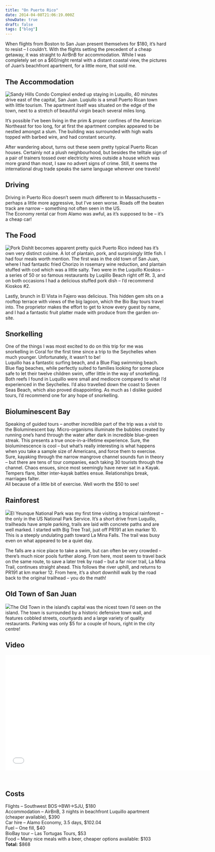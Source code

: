```yaml
---
title: "On Puerto Rico"
date: 2014-04-08T21:06:19.000Z
showDate: true
draft: false
tags: ["blog"]
---
```



When flights from Boston to San Juan present themselves for $180, it’s hard to resist – I couldn’t. With the flights setting the precedent of a cheap getaway, it was straight to AirBnB for accommodation. While I was completely set on a $60/night rental with a distant coastal view, the pictures of Juan’s beachfront apartment, for a little more, that sold me.


##  The Accommodation

![](http://res.cloudinary.com/cianclarke/image/upload/c_scale,w_800/v1396990728/IMG_9800_vtijh6.jpg "Sandy Hills Condo Complex")I ended up staying in Luquillo, 40 minutes drive east of the capital, San Juan. Luqiullo is a small Puerto Rican town with little tourism. The apartment itself was situated on the edge of the town, next to a stretch of beautiful virgin beach several miles long.

It’s possible I’ve been living in the prim & proper confines of the American Northeast for too long, for at first the apartment complex appeared to be nestled amongst a slum. The building was surrounded with high walls topped with barbed wire, and had constant security.

After wandering about, turns out these seem pretty typical Puerto Rican houses. Certainly not a plush neighbourhood, but besides the telltale sign of a pair of trainers tossed over electricity wires outside a house which was more grand than most, I saw no advert signs of crime. Still, it seems the international drug trade speaks the same language wherever one travels!


##  Driving

Driving in Puerto Rico doesn’t seem much different to in Massachusetts – perhaps a little more aggressive, but I’ve seen worse. Roads off the beaten track are narrow – something not often seen in the US.  
 The Economy rental car from Alamo was awful, as it’s supposed to be – it’s a cheap car!


##  The Food

![](http://res.cloudinary.com/cianclarke/image/upload/v1396990846/IMG_1917_vljtru.jpg "Pork Dish")It becomes apparent pretty quick Puerto Rico indeed has it’s own very distinct cuisine. A lot of plantain, pork, and surprisingly little fish. I had four meals worth mention. The first was in the old town of San Juan, where I had fantastic fried Chorizo in rosemary wine reduction, and plantain stuffed with cod which was a little salty. Two were in the Luquillo Kioskos – a series of 50 or so famous restaurants by Luqiillo Beach right off Rt. 3, and on both occasions I had a delicious stuffed pork dish – I’d recommend Kioskos #2.

Lastly, brunch in El Vista in Fajero was delicious. This hidden gem sits on a rooftop terrace with views of the big lagoon, which the Bio Bay tours travel into. The proprietor makes the effort to get to know every guest by name, and I had a fantastic fruit platter made with produce from the garden on-site.


##  Snorkelling

One of the things I was most excited to do on this trip for me was snorkelling in Coral for the first time since a trip to the Seychelles when much younger. Unfortunately, it wasn’t to be!  
 Luquillo has a fantastic surfing beach, and a Blue Flag swimming beach. Blue flag beaches, while perfectly suited to families looking for some place safe to let their twelve children swim, offer little in the way of snorkelling. Both reefs I found in Luquillo were small and mediocre compared to what I’d experienced in the Seychelles. I’d also travelled down the coast to Seven Seas Beach, which also proved disappointing. As much as I dislike guided tours, I’d recommend one for any hope of snorkelling.


##  Bioluminescent Bay

Speaking of guided tours – another incredible part of the trip was a visit to the Bioluminescent bay. Micro-organisms illuminate the bubbles created by running one’s hand through the water after dark in incredible blue-green streak. This presents a true once-in-a-lifetime experience. Sure, the bioluminescence is cool – but what’s really interesting is what happens when you take a sample size of Americans, and force them to exercise. Sure, kayaking through the narrow mangrove channel sounds fun in theory – but there are tens of tour companies, each taking 30 tourists through the channel. Chaos ensues, since most seemingly have never sat in a Kayak. Tempers flare, bitter inter-kayak battles ensue. Relationships break, marriages falter.  
 All because of a little bit of exercise. Well worth the $50 to see!


##  Rainforest

![](http://res.cloudinary.com/cianclarke/image/upload/c_scale,w_300/v1396990729/IMG_9972_j6xjvj.jpg)El Yeunque National Park was my first time visiting a tropical rainforest – the only in the US National Park Service. It’s a short drive from Luquillo, trailheads have ample parking, trails are laid with concrete paths and are well marked. I started with Big Tree Trail, just off PR191 at km marker 10. This is a steeply undulating path toward La Mina Falls. The trail was busy even on what appeared to be a quiet day.

The falls are a nice place to take a swim, but can often be very crowded – there’s much nicer pools further along. From here, most seem to travel back on the same route, to save a later trek by road – but a far nicer trail, La Mina Trail, continues straight ahead. This follows the river uphill, and returns to PR191 at km marker 12. From here, it’s a short downhill walk by the road back to the original trailhead – you do the math!


##  Old Town of San Juan

![](http://res.cloudinary.com/cianclarke/image/upload/c_scale,w_400/v1396990728/IMG_9821_vftri6.jpg)The Old Town in the island’s capital was the nicest town I’d seen on the island. The town is surrounded by a historic defensive town wall, and features cobbled streets, courtyards and a large variety of quality restaurants. Parking was only $5 for a couple of hours, right in the city centre!


##  


##  Video

<iframe allowfullscreen="" frameborder="0" height="360" mozallowfullscreen="" src="//player.vimeo.com/video/90995922" title="Puerto Rico" webkitallowfullscreen="" width="640"></iframe>

 


##  Costs

Flights – Southwest BOS->BWI->SJU, $180  
 Accommodation – AirBnB, 3 nights in beachfront Luquillo apartment (cheaper available), $390  
 Car hire – Alamo Economy, 3.5 days, $102.04  
 Fuel – One fill, $40  
 BioBay tour – Las Tortugas Tours, $53  
 Food – Many nice meals with a beer, cheaper options available: $103  
**Total:** $868

 

 



